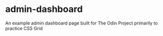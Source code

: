 # admin-dashboard
An example admin dashboard page built for The Odin Project primarily to practice CSS Grid
